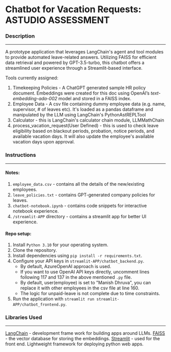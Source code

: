 # Chatbot for Vacation Requests: ASTUDIO ASSESSMENT

### Description

---

A prototype application that leverages LangChain's agent and tool modules to provide automated leave-related answers. Utilizing FAISS for efficient data retrieval and powered by GPT-3.5-turbo, this chatbot offers a streamlined user experience through a Streamlit-based interface.

Tools currently assigned:

1. Timekeeping Policies - A ChatGPT generated sample HR policy document. Embeddings were created for this doc using OpenAI’s *text-embedding-ada-002* model and stored in a FAISS index.
2. Employee Data - A csv file containing dummy employee data (e.g. name, supervisor, # of leaves etc). It's loaded as a pandas dataframe and manipulated by the LLM using LangChain's PythonAstREPLTool
3. Calculator - this is LangChain's calculator chain module, LLMMathChain
4. process_vacation_request(User Defined) - this is used to check leave eligibility based on blackout periods, probation, notice periods, and available vacation days. It will also update the employee's available vacation days upon approval.

### Instructions

---

#### Notes:

1. `employee_data.csv` - contains all the details of the new/existing employees.
2. `leave_policies.txt` - contains GPT-generated company policies for leaves.
3. `chatbot-notebook.ipynb` - contains code snippets for interactive notebook experience.
4. `/streamlit-APP` directory - contains a streamlit app for better UI experience.

#### Repo setup:

1. Install `Python 3.10` for your operating system.
2. Clone the repository.
3. Install dependencies using `pip install -r requirements.txt`.
4. Configure your API keys in  `streamlit-APP/chatbot_backend.py`.
   * By default, AzureOpenAI approach is used.
   * If you want to use OpenAI API keys directly, uncomment lines following 117 and 137 in the above mentioned `.py` file.
   * By default, user(employee) is set to "Manish Dhruva", you can replace it with other employees in the csv file at line 160.
   * The logic for unpaid-leave is not complete due to time constraints.
5. Run the application with `streamlit run streamlit-APP/chatbot_frontend.py`.

### Libraries Used

---

[LangChain](https://python.langchain.com/docs/tutorials/) - development frame work for building apps around LLMs.
[FAISS](https://ai.meta.com/tools/faiss/) - the vector database for storing the embeddings.
[Streamlit](https://streamlit.io/) - used for the front end. Lightweight framework for deploying python web apps.
